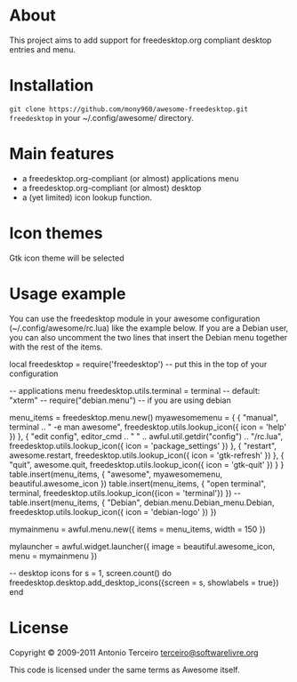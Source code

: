 About
=====

This project aims to add support for freedesktop.org compliant desktop entries
and menu.

Installation
============

`git clone https://github.com/mony960/awesome-freedesktop.git freedesktop` in your ~/.config/awesome/ directory.

Main features
=============

  * a freedesktop.org-compliant (or almost) applications menu
  * a freedesktop.org-compliant (or almost) desktop
  * a (yet limited) icon lookup function.

Icon themes
===========

Gtk icon theme will be selected

Usage example
=============

You can use the freedesktop module in your awesome configuration
(~/.config/awesome/rc.lua) like the example below. If you are a Debian user,
you can also uncomment the two lines that insert the Debian menu together with
the rest of the items.

  local freedesktop = require('freedesktop') -- put this in the top of your configuration

  -- applications menu
  freedesktop.utils.terminal = terminal -- default: "xterm"
  -- require("debian.menu") -- if you are using debian

  menu_items = freedesktop.menu.new()
  myawesomemenu = {
     { "manual", terminal .. " -e man awesome", freedesktop.utils.lookup_icon({ icon = 'help' }) },
     { "edit config", editor_cmd .. " " .. awful.util.getdir("config") .. "/rc.lua", freedesktop.utils.lookup_icon({ icon = 'package_settings' }) },
     { "restart", awesome.restart, freedesktop.utils.lookup_icon({ icon = 'gtk-refresh' }) },
     { "quit", awesome.quit, freedesktop.utils.lookup_icon({ icon = 'gtk-quit' }) }
  }
  table.insert(menu_items, { "awesome", myawesomemenu, beautiful.awesome_icon })
  table.insert(menu_items, { "open terminal", terminal, freedesktop.utils.lookup_icon({icon = 'terminal'}) })
  -- table.insert(menu_items, { "Debian", debian.menu.Debian_menu.Debian, freedesktop.utils.lookup_icon({ icon = 'debian-logo' }) })

  mymainmenu = awful.menu.new({ items = menu_items, width = 150 })

  mylauncher = awful.widget.launcher({ image = beautiful.awesome_icon,
                                     menu = mymainmenu })


  -- desktop icons
  for s = 1, screen.count() do
        freedesktop.desktop.add_desktop_icons({screen = s, showlabels = true})
  end

License
=======

Copyright © 2009-2011 Antonio Terceiro <terceiro@softwarelivre.org>

This code is licensed under the same terms as Awesome itself.
